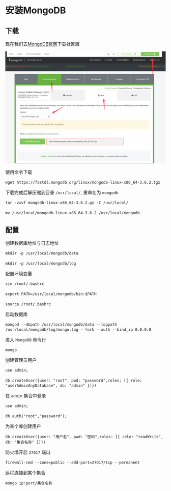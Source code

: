 # 安装MongoDB

## 下载
现在我们去[MongoDB官网](https://www.mongodb.com/download-center?jmp=nav#community)下载社区版

![下载选项](Mongodb-Download-0.png)

使用命令下载
```
wget https://fastdl.mongodb.org/linux/mongodb-linux-x86_64-3.6.2.tgz
```
下载完成后解压缩到目录 `/usr/local/`, 重命名为 `mongodb`
```
tar -zxvf mongodb-linux-x86_64-3.6.2.gz -C /usr/local/

mv /usr/local/mongodb-linux-x86_64-3.6.2 /usr/local/mongodb
```

## 配置
创建数据库地址与日志地址
```
mkdir -p /usr/local/mongodb/data

mkdir -p /usr/local/mongodb/log
```
配置环境变量
```
vim /root/.bashrc

export PATH=/usr/local/mongodb/bin:$PATH

source /root/.bashrc
```
启动数据库
```
mongod --dbpath /usr/local/mongodb/data --logpath /usr/local/mongodb/log/mongo.log --fork --auth --bind_ip 0.0.0.0
```
进入 `MongoDB` 命令行
```
mongo
```
创建管理员用户
```
use admin;

db.createUser({user: "root", pwd: "password",roles: [{ role: "userAdminAnyDatabase", db: "admin" }]})
```
在 `admin` 集合中登录
```
use admin;

db.auth("root","password");
```
为某个库创建用户
```
db.createUser({user: "用户名", pwd: "密码",roles: [{ role: "readWrite", db: "集合名称" }]})
```
防火墙开启 `27017` 端口
```
firewall-cmd --zone=public --add-port=27017/tcp --permanent
```
远程连接到某个集合
```
mongo ip:port/集合名称
```
